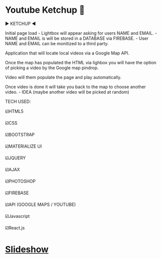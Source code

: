 # Youtube Ketchup :red_circle:

:arrow_forward: KETCHUP :arrow_backward:

Initial page load - Lightbox will appear asking for users NAME and EMAIL. - NAME and EMAIL is will be stored in a DATABASE via FIREBASE. - User NAME and EMAIL can be monitized to a third party.

Application that will locate local videos via a Google Map API.

Once the map has populated the HTML via lighbox you will have the option of picking a video by the Google map pindrop.

Video will them populate the page and play automatically.

Once video is done it will take you back to the map to choose another video. - IDEA (maybe another video will be picked at random)

TECH USED:

:ballot_box_with_check:HTML5

:ballot_box_with_check:CSS

:ballot_box_with_check:BOOTSTRAP

:ballot_box_with_check:MATERIALIZE UI

:ballot_box_with_check:JQUERY

:ballot_box_with_check:AJAX

:ballot_box_with_check:PHOTOSHOP

:ballot_box_with_check:FIREBASE

:ballot_box_with_check:API (GOOGLE MAPS / YOUTUBE)

:ballot_box_with_check:Javascript

:ballot_box_with_check:React.js

# [Slideshow](https://docs.google.com/presentation/d/1So-KKAagDwXEJH2a3fT9Tl9Ds_yqE0o0wb-cbycyuWw/edit?usp=sharing)
